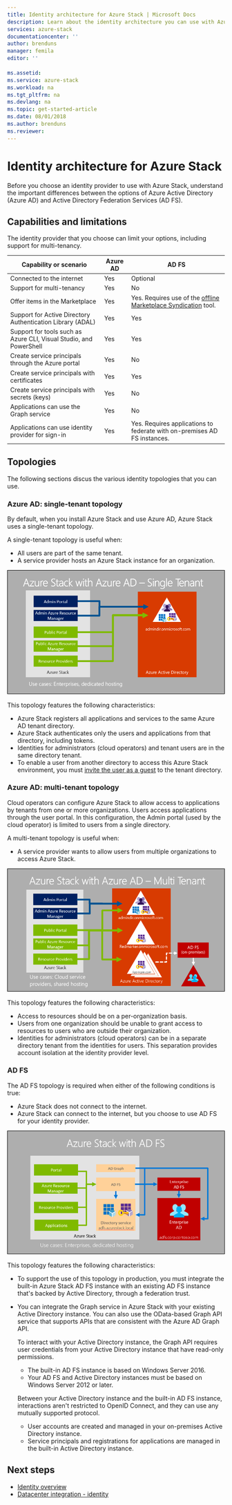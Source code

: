 ```yaml
---
title: Identity architecture for Azure Stack | Microsoft Docs
description: Learn about the identity architecture you can use with Azure Stack.
services: azure-stack
documentationcenter: ''
author: brenduns
manager: femila
editor: ''

ms.assetid:  
ms.service: azure-stack
ms.workload: na
ms.tgt_pltfrm: na
ms.devlang: na
ms.topic: get-started-article
ms.date: 08/01/2018
ms.author: brenduns
ms.reviewer:
---
```



# Identity architecture for Azure Stack
Before you choose an identity provider to use with Azure Stack, understand the important differences between the options of Azure Active Directory (Azure AD) and Active Directory Federation Services (AD FS). 

## Capabilities and limitations 
The identity provider that you choose can limit your options, including support for multi-tenancy. 

  

|Capability or scenario        |Azure AD  |AD FS  |
|------------------------------|----------|-------|
|Connected to the internet     |Yes       |Optional|
|Support for multi-tenancy     |Yes       |No      |
|Offer items in the Marketplace |Yes       |Yes. Requires use of the [offline Marketplace Syndication](azure-stack-download-azure-marketplace-item.md#disconnected-or-a-partially-connected-scenario) tool.|
|Support for Active Directory Authentication Library (ADAL) |Yes |Yes|
|Support for tools such as Azure CLI, Visual Studio, and PowerShell  |Yes |Yes|
|Create service principals through the Azure portal     |Yes |No|
|Create service principals with certificates      |Yes |Yes|
|Create service principals with secrets (keys)    |Yes |No|
|Applications can use the Graph service           |Yes |No|
|Applications can use identity provider for sign-in |Yes |Yes. Requires applications to federate with on-premises AD FS instances. |

## Topologies
The following sections discus the various identity topologies that you can use.

### Azure AD: single-tenant topology 
By default, when you install Azure Stack and use Azure AD, Azure Stack uses a single-tenant topology. 

A single-tenant topology is useful when:
- All users are part of the same tenant.
- A service provider hosts an Azure Stack instance for an organization. 

![Azure Stack single-tenant topology with Azure AD](media/azure-stack-identity-architecture/single-tenant.png)

This topology features the following characteristics:
- Azure Stack registers all applications and services to the same Azure AD tenant directory. 
- Azure Stack authenticates only the users and applications from that directory, including tokens. 
- Identities for administrators (cloud operators) and tenant users are in the same directory tenant. 
- To enable a user from another directory to access this Azure Stack environment, you must [invite the user as a guest](azure-stack-identity-overview.md#guest-users) to the tenant directory. 

### Azure AD: multi-tenant topology
Cloud operators can configure Azure Stack to allow access to applications by tenants from one or more organizations. Users access applications through the user portal. In this configuration, the Admin portal (used by the cloud operator) is limited to users from a single directory. 

A multi-tenant topology is useful when:
- A service provider wants to allow users from multiple organizations to access Azure Stack.

![Azure Stack multi-tenant topology with Azure AD](media/azure-stack-identity-architecture/multi-tenant.png)

This topology features the following characteristics:
- Access to resources should be on a per-organization basis. 
- Users from one organization should be unable to grant access to resources to users who are outside their organization. 
- Identities for administrators (cloud operators) can be in a separate directory tenant from the identities for users. This separation provides account isolation at the identity provider level. 
 
### AD FS  
The AD FS topology is required when either of the following conditions is true:
- Azure Stack does not connect to the internet.
- Azure Stack can connect to the internet, but you choose to use AD FS for your identity provider.
  
![Azure Stack topology using AD FS](media/azure-stack-identity-architecture/adfs.png)

This topology features the following characteristics:
- To support the use of this topology in production, you must integrate the built-in Azure Stack AD FS instance with an existing AD FS instance that's backed by Active Directory, through a federation trust. 
- You can integrate the Graph service in Azure Stack with your existing Active Directory instance. You can also use the OData-based Graph API service that supports APIs that are consistent with the Azure AD Graph API. 

  To interact with your Active Directory instance, the Graph API requires user credentials from your Active Directory instance that have read-only permissions. 
  - The built-in AD FS instance is based on Windows Server 2016. 
  - Your AD FS and Active Directory instances must be based on Windows Server 2012 or later. 
  
  Between your Active Directory instance and the built-in AD FS instance, interactions aren't restricted to OpenID Connect, and they can use any mutually supported protocol. 
  - User accounts are created and managed in your on-premises Active Directory instance.
  - Service principals and registrations for applications are managed in the built-in Active Directory instance.



## Next steps
- [Identity overview](azure-stack-identity-overview.md)   
- [Datacenter integration - identity](azure-stack-integrate-identity.md)
